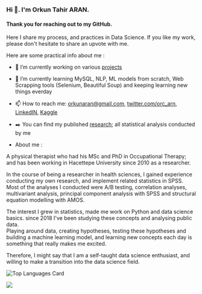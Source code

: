 ### Hi 👋.   I'm Orkun Tahir ARAN.

#### Thank you for reaching out to my GitHub.

Here I share my process, and practices in Data Science. If you like my work, please don't hesitate to share an upvote with me.

Here are some practical info about me :
- 🔭 I’m currently working on various [projects](www.github.com/orkunaran?tab=repositories)
- 🌱 I’m currently learning MySQL, NLP, ML models from scratch,  Web Scrapping tools (Selenium, Beautiful Soup)  and keeping learning new things everday
- 📫 How to reach me: orkunaran@gmail.com, [twitter.com/orc_arn](https://twitter.com/orc_arn), [LinkedIN](https://www.linkedin.com/in/orkun-tahir-aran-6a16aa60/), [Kaggle](https://www.kaggle.com/orkunaran)
- :black_nib: You can find my published [research](https://scholar.google.com/citations?hl=tr&user=OCGpuhUAAAAJ&view_op=list_works); all statistical analysis conducted by me


- About me :

A physical therapist who had his MSc and PhD in Occupational Therapy; and has been working in Hacettepe University since 2010 as a researcher. 

In the course of being a researcher in health sciences, I gained experience conducting my own research, and implement related statistics in SPSS. 
Most of the analyses I conducted were A/B testing, correlation analyses, multivariant analysis, principal component analysis with SPSS and 
structural equation modelling with AMOS. 

The interest I grew in statistics, made me work on Python and data science basics. since 2018 I've been studying these concepts and analysing public data.  
Playing around data, creating hypotheses, testing these hypotheses and building a machine learning model, and learning new concepts each day is something that really makes me excited. 

Therefore, I might say that I am a self-taught data science enthusiast, and willing to make a transition into the data science field.


![Top Languages Card](https://github-readme-stats.vercel.app/api/top-langs/?username=orkunaran)

![](https://komarev.com/ghpvc/?username=your-github-orkunaran)

